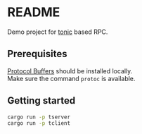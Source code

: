 # README

Demo project for [tonic](https://github.com/hyperium/tonic) based RPC.

## Prerequisites

[Protocol Buffers](https://github.com/protocolbuffers/protobuf)
should be installed locally.\
Make sure the command `protoc` is available.

## Getting started

```sh
cargo run -p tserver
cargo run -p tclient
```
